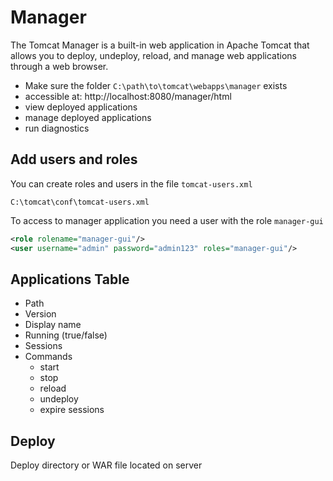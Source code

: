 # Manager

The Tomcat Manager is a built-in web application in Apache Tomcat that allows you to deploy, undeploy, reload, and manage web applications through a web browser.

- Make sure the folder `C:\path\to\tomcat\webapps\manager` exists
- accessible at: http://localhost:8080/manager/html
- view deployed applications
- manage deployed applications
- run diagnostics

## Add users and roles

You can create roles and users in the file `tomcat-users.xml`

```
C:\tomcat\conf\tomcat-users.xml
```

To access to manager application you need a user with the role `manager-gui`

```xml
<role rolename="manager-gui"/>
<user username="admin" password="admin123" roles="manager-gui"/>
```

## Applications Table

- Path
- Version
- Display name
- Running (true/false)
- Sessions
- Commands
  - start
  - stop
  - reload
  - undeploy
  - expire sessions

## Deploy

Deploy directory or WAR file located on server
